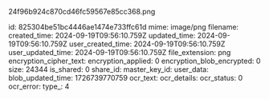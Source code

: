 24f96b924c870cd46fc59567e85cc368.png

id: 825304be51bc4446ae1474e733ffc61d
mime: image/png
filename: 
created_time: 2024-09-19T09:56:10.759Z
updated_time: 2024-09-19T09:56:10.759Z
user_created_time: 2024-09-19T09:56:10.759Z
user_updated_time: 2024-09-19T09:56:10.759Z
file_extension: png
encryption_cipher_text: 
encryption_applied: 0
encryption_blob_encrypted: 0
size: 24344
is_shared: 0
share_id: 
master_key_id: 
user_data: 
blob_updated_time: 1726739770759
ocr_text: 
ocr_details: 
ocr_status: 0
ocr_error: 
type_: 4